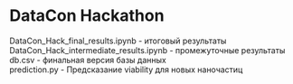 # DataCon Hackathon
DataCon_Hack_final_results.ipynb - итоговый результаты \
DataCon_Hack_intermediate_results.ipynb - промежуточные результаты \
db.csv - финальная версия базы данных \
prediction.py - Предсказание viability для новых наночастиц
